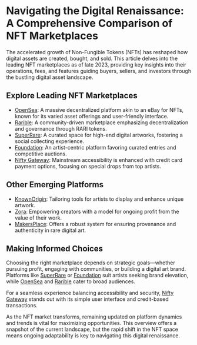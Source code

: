 # Navigating the Digital Renaissance: A Comprehensive Comparison of NFT Marketplaces

The accelerated growth of Non-Fungible Tokens (NFTs) has reshaped how digital assets are created, bought, and sold. This article delves into the leading NFT marketplaces as of late 2023, providing key insights into their operations, fees, and features guiding buyers, sellers, and investors through the bustling digital asset landscape.

## Explore Leading NFT Marketplaces

- [OpenSea](https://opensea.io/): A massive decentralized platform akin to an eBay for NFTs, known for its varied asset offerings and user-friendly interface.
- [Rarible](https://rarible.com/): A community-driven marketplace emphasizing decentralization and governance through RARI tokens.
- [SuperRare](https://superrare.com/): A curated space for high-end digital artworks, fostering a social collecting experience.
- [Foundation](https://foundation.app/): An artist-centric platform favoring curated entries and competitive auctions.
- [Nifty Gateway](https://niftygateway.com/): Mainstream accessibility is enhanced with credit card payment options, focusing on special drops from top artists.

## Other Emerging Platforms

- [KnownOrigin](https://knownorigin.io/): Tailoring tools for artists to display and enhance unique artwork.
- [Zora](https://zora.co/): Empowering creators with a model for ongoing profit from the value of their work.
- [MakersPlace](https://makersplace.com/): Offers a robust system for ensuring provenance and authenticity in rare digital art.

## Making Informed Choices

Choosing the right marketplace depends on strategic goals—whether pursuing profit, engaging with communities, or building a digital art brand. Platforms like [SuperRare](https://superrare.com/) or [Foundation](https://foundation.app/) suit artists seeking brand elevation, while [OpenSea](https://opensea.io/) and [Rarible](https://rarible.com/) cater to broad audiences.

For a seamless experience balancing accessibility and security, [Nifty Gateway](https://niftygateway.com/) stands out with its simple user interface and credit-based transactions.

As the NFT market transforms, remaining updated on platform dynamics and trends is vital for maximizing opportunities. This overview offers a snapshot of the current landscape, but the rapid shift in the NFT space means ongoing adaptability is key to navigating this digital renaissance.